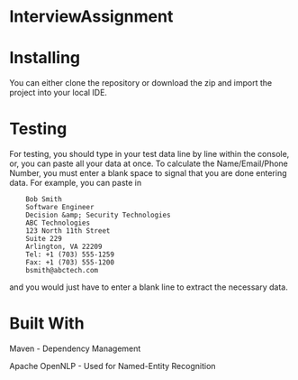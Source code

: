# InterviewAssignment

# Installing

  You can either clone the repository or download the zip and import the project into your local IDE.
  
# Testing

  For testing, you should type in your test data line by line within the console, or, you can paste all your data at once. To calculate 
  the Name/Email/Phone Number, you must enter a blank space to signal that you are done entering data. For example, you can paste in
  
        Bob Smith
        Software Engineer
        Decision &amp; Security Technologies
        ABC Technologies
        123 North 11th Street
        Suite 229
        Arlington, VA 22209
        Tel: +1 (703) 555-1259
        Fax: +1 (703) 555-1200
        bsmith@abctech.com
  
  and you would just have to enter a blank line to extract the necessary data. 
  
  # Built With
  
  Maven - Dependency Management
  
  Apache OpenNLP - Used for Named-Entity Recognition
